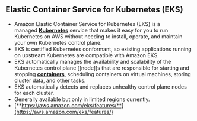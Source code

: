 ## Elastic Container Service for Kubernetes (EKS)

-   Amazon Elastic Container Service for Kubernetes (EKS) is a managed [**Kubernetes**](https://aws.amazon.com/kubernetes/) service that makes it easy for you to run Kubernetes on AWS without needing to install, operate, and maintain your own Kubernetes control plane.
-   EKS is certified Kubernetes conformant, so existing applications running on upstream Kubernetes are compatible with Amazon EKS.
-   EKS automatically manages the availability and scalability of the Kubernetes control plane [[node]]s that are responsible for starting and stopping [**containers**](https://aws.amazon.com/what-are-containers/), scheduling containers on virtual machines, storing cluster data, and other tasks.
-   EKS automatically detects and replaces unhealthy control plane nodes for each cluster.
-   Generally available but only in limited regions currently.
-   [**https://aws.amazon.com/eks/features/**](https://aws.amazon.com/eks/features/)
